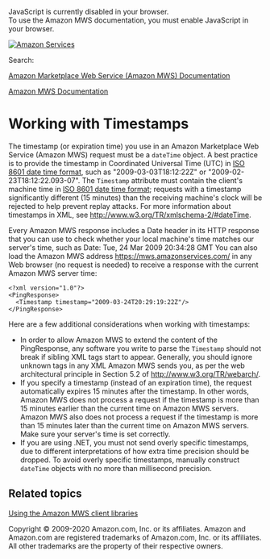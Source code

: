 <div id="MWSDX_noscript">

JavaScript is currently disabled in your browser.  
To use the Amazon MWS documentation, you must enable JavaScript in your
browser.

</div>

<div id="MWSDX_divtop">

[![Amazon
Services](https://images-na.ssl-images-amazon.com/images/G/08/mwsportal/fr_FR/amazonservices.gif "Amazon Services")](http://services.amazon.fr)

<div id="MWSDX_search">

<span id="MWSDX_searchlbl">Search:</span>

</div>

  
<span id="MWSDX_titlebar">[Amazon Marketplace Web Service (Amazon MWS)
Documentation](https://developer.amazonservices.fr/gp/mws/docs.html)</span>

</div>

<div id="MWSDX_divbottom">

<div id="MWSDX_divleft">

<div id="MWSDX_toc">

</div>

</div>

<div id="MWSDX_divright">

<div id="MWSDX_content">

<span id="MWSDX_breadcrumbs">[Amazon MWS
Documentation](https://developer.amazonservices.fr/gp/mws/docs.html)</span>

Working with Timestamps
=======================

<div class="body">

The timestamp (or expiration time) you use in an <span class="ph">Amazon
Marketplace Web Service (Amazon MWS)</span> request must be a `dateTime`
object. A best practice is to provide the timestamp in Coordinated
Universal Time (UTC) in <span
class="ph"><a href="../dev_guide/DG_ISO8601.md" class="xref">ISO 8601 date time format</a></span>,
such as "2009-03-03T18:12:22Z" or "2009-02-23T18:12:22.093-07". The
`Timestamp` attribute must contain the client's machine time in <span
class="ph"><a href="../dev_guide/DG_ISO8601.md" class="xref">ISO 8601 date time format</a></span>;
requests with a timestamp significantly different (15 minutes) than the
receiving machine's clock will be rejected to help prevent replay
attacks. For more information about timestamps in XML, see
<a href="http://www.w3.org/TR/xmlschema-2/#dateTime" class="xref">http://www.w3.org/TR/xmlschema-2/#dateTime</a>.

Every <span class="ph">Amazon MWS</span> response includes a Date header
in its HTTP response that you can use to check whether your local
machine's time matches our server's time, such as Date: Tue, 24 Mar 2009
20:34:28 GMT You can also load the <span class="ph">Amazon MWS</span>
address
<a href="https://mws.amazonservices.com/" class="xref">https://mws.amazonservices.com/</a>
in any Web browser (no request is needed) to receive a response with the
current <span class="ph">Amazon MWS</span> server time:

    <?xml version="1.0"?>
    <PingResponse>
      <Timestamp timestamp="2009-03-24T20:29:19:22Z"/>
    </PingResponse>

Here are a few additional considerations when working with timestamps:

-   In order to allow <span class="ph">Amazon MWS</span> to extend the
    content of the PingResponse, any software you write to parse the
    `Timestamp` should not break if sibling XML tags start to appear.
    Generally, you should ignore unknown tags in any XML <span
    class="ph">Amazon MWS</span> sends you, as per the web architectural
    principle in Section 5.2 of
    <a href="http://www.w3.org/TR/webarch/" class="xref">http://www.w3.org/TR/webarch/</a>.
-   If you specify a timestamp (instead of an expiration time), the
    request automatically expires 15 minutes after the timestamp. In
    other words, <span class="ph">Amazon MWS</span> does not process a
    request if the timestamp is more than 15 minutes earlier than the
    current time on <span class="ph">Amazon MWS</span> servers. <span
    class="ph">Amazon MWS</span> also does not process a request if the
    timestamp is more than 15 minutes later than the current time on
    <span class="ph">Amazon MWS</span> servers. Make sure your server's
    time is set correctly.
-   If you are using .NET, you must not send overly specific timestamps,
    due to different interpretations of how extra time precision should
    be dropped. To avoid overly specific timestamps, manually construct
    `dateTime` objects with no more than millisecond precision.

</div>

<div id="RelatedTopics" class="topic nested1">

Related topics
--------------

<div class="body">

<a href="DG_ClientLibraries.md" class="xref">Using the Amazon MWS client libraries</a>

</div>

</div>

<div id="MWSDX_footer">

Copyright © 2009-2020 Amazon.com, Inc. or its affiliates. Amazon and
Amazon.com are registered trademarks of Amazon.com, Inc. or its
affiliates. All other trademarks are the property of their respective
owners.

</div>

</div>

</div>

<div style="clear: both;">

</div>

</div>
